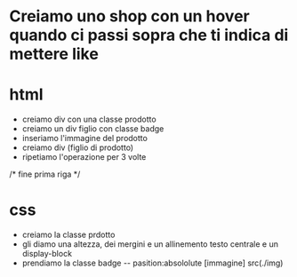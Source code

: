 # Creiamo uno shop con un hover quando ci passi sopra che ti indica di mettere like

# html
- creiamo div con una classe prodotto
- creiamo un div figlio con classe badge
- inseriamo l'immagine del prodotto
- creiamo div (figlio di prodotto)
- ripetiamo l'operazione per 3 volte

/* fine prima riga */

# css
- creiamo la classe prdotto
- gli diamo una altezza, dei mergini e un allinemento testo centrale e un display-block
- prendiamo la classe badge
-- pasition:absololute
[immagine] src(./img)

